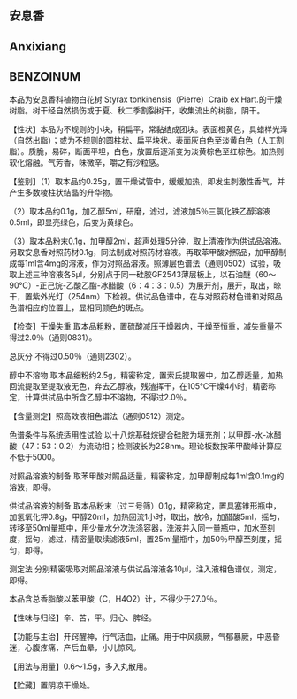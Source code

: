 ## 安息香

## Anxixiang

## BENZOINUM

本品为安息香科植物白花树 Styrax tonkinensis（Pierre）Craib ex Hart.的干燥树脂。树干经自然损伤或于夏、秋二季割裂树干，收集流出的树脂，阴干。

【性状】本品为不规则的小块，稍扁平，常黏结成团块。表面橙黄色，具蜡样光泽（自然出脂）；或为不规则的圆柱状、扁平块状。表面灰白色至淡黄白色（人工割脂）。质脆，易碎，断面平坦，白色，放置后逐渐变为淡黄棕色至红棕色。加热则软化熔融。气芳香，味微辛，嚼之有沙粒感。

【鉴别】（1）取本品约0.25g，置干燥试管中，缓缓加热，即发生刺激性香气，并产生多数棱柱状结晶的升华物。

（2）取本品约0.1g，加乙醇5ml，研磨，滤过，滤液加5％三氯化铁乙醇溶液0.5ml，即显亮绿色，后变为黄绿色。

（3）取本品粉末0.1g，加甲醇2ml，超声处理5分钟，取上清液作为供试品溶液。另取安息香对照药材0.1g，同法制成对照药材溶液。再取苯甲酸对照品，加甲醇制成每1ml含4mg的溶液，作为对照品溶液。照薄层色谱法（通则0502）试验，吸取上述三种溶液各5μl，分别点于同一硅胶GF2543薄层板上，以石油醚（60～90℃）-正己烷-乙酸乙酯-冰醋酸（6：4：3：0.5）为展开剂，展开，取出，晾干，置紫外光灯（254nm）下检视。供试品色谱中，在与对照药材色谱和对照品色谱相应的位置上，显相同颜色的斑点。

【检查】干燥失重 取本品粗粉，置硫酸减压干燥器内，干燥至恒重，减失重量不得过2.0％（通则0831）。

总灰分 不得过0.50％（通则2302）。

醇中不溶物 取本品细粉约2.5g，精密称定，置索氏提取器中，加乙醇适量，加热回流提取至提取液无色，弃去乙醇液，残渣挥干，在105℃干燥4小时，精密称定，计算供试品中所含乙醇中不溶物，不得过2.0％。

【含量测定】照高效液相色谱法（通则0512）测定。

色谱条件与系统适用性试验 以十八烷基硅烷键合硅胶为填充剂；以甲醇-水-冰醋酸（47：53：0.2）为流动相；检测波长为228nm。理论板数按苯甲酸峰计算应不低于5000。

对照品溶液的制备 取苯甲酸对照品适量，精密称定，加甲醇制成每1ml含0.1mg的溶液，即得。

供试品溶液的制备 取本品粉末（过三号筛）0.1g，精密称定，置具塞锥形瓶中，加氢氧化钾0.8g，甲醇20ml，加热回流1小时，取出，放冷，加醋酸5ml，摇匀，转移至50ml量瓶中，用少量水分次洗涤容器，洗液并入同一量瓶中，加水至刻度，摇匀，滤过，精密量取续滤液5ml，置25ml量瓶中，加50％甲醇至刻度，摇匀，即得。

测定法 分别精密吸取对照品溶液与供试品溶液各10μl，注入液相色谱仪，测定，即得。

本品含总香脂酸以苯甲酸（C，H4O2）计，不得少于27.0％。

【性味与归经】辛、苦，平。归心、脾经。

【功能与主治】开窍醒神，行气活血，止痛。用于中风痰厥，气郁暴厥，中恶昏迷，心腹疼痛，产后血晕，小儿惊风。

【用法与用量】0.6～1.5g，多入丸散用。

【贮藏】置阴凉干燥处。